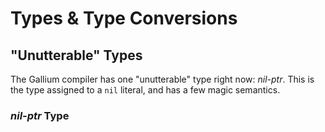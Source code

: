 # Types & Type Conversions

## "Unutterable" Types

The Gallium compiler has one "unutterable" type right now: *nil-ptr*. This is the type assigned to a `nil` literal, and has a few magic semantics. 



### *nil-ptr* Type

